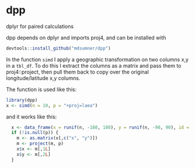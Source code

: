 <!-- README.md is generated from README.Rmd. Please edit that file -->
dpp
===

dplyr for paired calculations

dpp depends on dplyr and imports proj4, and can be installed with

``` r
devtools::install_github("mdsumner/dpp")
```

In the function `simd` I apply a geographic transformation on two columns x,y in a `tbl_df`. To do this I extract the columns as a matrix and pass them to proj4::project, then pull them back to copy over the original longitude/latitude x,y columns.

The function is used like this:

``` r
library(dpp) 
x <- simd(n = 10, p = "+proj=laea")
```

and it works like this:

``` r
  x <- data_frame(x = runif(n, -180, 180), y = runif(n, -90, 90), id = seq(n))
  if (!is.null(p)) {
    m <- as.matrix(x[,c("x", "y")])
    m <- project(m, p)
    x$x <- m[,1L]
    x$y <- m[,2L]
  }
```
